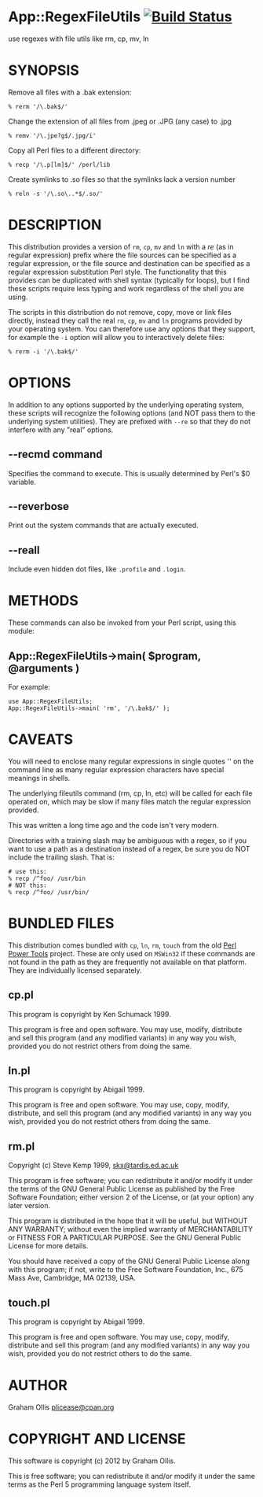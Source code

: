 # App::RegexFileUtils [![Build Status](https://secure.travis-ci.org/plicease/App-RegexFileUtils.png)](http://travis-ci.org/plicease/App-RegexFileUtils)

use regexes with file utils like rm, cp, mv, ln

# SYNOPSIS

Remove all files with a .bak extension:

    % rerm '/\.bak$/'

Change the extension of all files from .jpeg or .JPG (any case) to .jpg

    % remv '/\.jpe?g$/.jpg/i'

Copy all Perl files to a different directory:

    % recp '/\.p[lm]$/' /perl/lib

Create symlinks to .so files so that the symlinks lack a version number

    % reln -s '/\.so\..*$/.so/'

# DESCRIPTION

This distribution provides a version of `rm`, `cp`, `mv` and `ln` with a _re_ 
(as in regular expression) prefix where the file sources can be specified as a regular
expression, or the file source and destination can be specified as a regular expression 
substitution Perl style.  The functionality that this provides can be duplicated with 
shell syntax (typically for loops), but I find these scripts require less typing and 
work regardless of the shell you are using.

The scripts in this distribution do not remove, copy, move or link files directly, 
instead they call the real `rm`, `cp`, `mv` and `ln` programs provided by your
operating system.  You can therefore use any options that they support, for example
the `-i` option will allow you to interactively delete files:

    % rerm -i '/\.bak$/'

# OPTIONS

In addition to any options supported by the underlying operating system, these scripts
will recognize the following options (and NOT pass them to the underlying system utilities).
They are prefixed with `--re` so that they do not interfere with any "real" options.

## --recmd command

Specifies the command to execute.  This is usually determined by Perl's $0 variable.

## --reverbose

Print out the system commands that are actually executed.

## --reall

Include even hidden dot files, like `.profile` and `.login`.

# METHODS

These commands can also be invoked from your Perl script, using this module:

## App::RegexFileUtils->main( $program, @arguments )

For example:

    use App::RegexFileUtils;
    App::RegexFileUtils->main( 'rm', '/\.bak$/' );

# CAVEATS

You will need to enclose many regular expressions in single
quotes '' on the command line as many regular expression characters
have special meanings in shells.

The underlying fileutils command (rm, cp, ln, etc) will be called
for each file operated on, which may be slow if many files match
the regular expression provided.

This was written a long time ago and the code isn't very modern.

Directories with a training slash may be ambiguous with a regex, so
if you want to use a path as a destination instead of a regex, be
sure you do NOT include the trailing slash.  That is:

    # use this:
    % recp /^foo/ /usr/bin
    # NOT this:
    % recp /^foo/ /usr/bin/

# BUNDLED FILES

This distribution comes bundled with `cp`, `ln`, `rm`, `touch`
from the old [Perl Power Tools](https://metacpan.org/release/ppt) project.
These are only used on `MSWin32` if these commands are not found in
the path as they are frequently not available on that platform.  They
are individually licensed separately.

## cp.pl

This program is copyright by Ken Schumack 1999.

This program is free and open software. You may use, modify, distribute
and sell this program (and any modified variants) in any way you wish,
provided you do not restrict others from doing the same.

## ln.pl

This program is copyright by Abigail 1999.

This program is free and open software. You may use, copy, modify, distribute,
and sell this program (and any modified variants) in any way you wish,
provided you do not restrict others from doing the same.

## rm.pl

Copyright (c) Steve Kemp 1999, skx@tardis.ed.ac.uk

This program is free software; you can redistribute it and/or
modify it under the terms of the GNU General Public License
as published by the Free Software Foundation; either version 2
of the License, or (at your option) any later version.

This program is distributed in the hope that it will be useful,
but WITHOUT ANY WARRANTY; without even the implied warranty of
MERCHANTABILITY or FITNESS FOR A PARTICULAR PURPOSE.  See the
GNU General Public License for more details.

You should have received a copy of the GNU General Public License
along with this program; if not, write to the Free Software
Foundation, Inc., 675 Mass Ave, Cambridge, MA 02139, USA.

## touch.pl

This program is copyright by Abigail 1999.

This program is free and open software. You may use, copy, modify, distribute
and sell this program (and any modified variants) in any way you wish,
provided you do not restrict others to do the same.

# AUTHOR

Graham Ollis <plicease@cpan.org>

# COPYRIGHT AND LICENSE

This software is copyright (c) 2012 by Graham Ollis.

This is free software; you can redistribute it and/or modify it under
the same terms as the Perl 5 programming language system itself.
